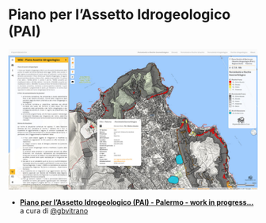 # Piano per l’Assetto Idrogeologico (PAI) 


<a href="http://siciliahub.github.io/mappe/pai_palermo/index.html"><img width="1000" src="/pai_palermo/legend/pai_pa.jpg" Title="Piano per l’Assetto Idrogeologico (PAI) - Palermo" /></a>

- [**Piano per l’Assetto Idrogeologico (PAI) - Palermo - work in progress...**](http://siciliahub.github.io/mappe/comuniafuoco/index.html) a cura di [@gbvitrano](https://twitter.com/gbvitrano)
